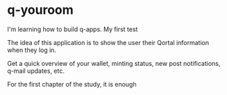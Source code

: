 # q-youroom
I'm learning how to build q-apps. My first test

The idea of ​​this application is to show the user their Qortal information when they log in.

Get a quick overview of your wallet, minting status, new post notifications, q-mail updates, etc.

For the first chapter of the study, it is enough
